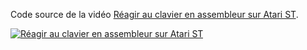 Code source de la vidéo [Réagir au clavier en assembleur sur Atari ST](https://www.youtube.com/watch?v=Fz3o1iil28I&list=PLpqOJeWrMJfRF8UMTGOHvmcagQlvo-zUo).

[![Réagir au clavier en assembleur sur Atari ST](https://img.youtube.com/vi/Fz3o1iil28I/0.jpg "Réagir au clavier en assembleur sur Atari ST")](https://www.youtube.com/watch?v=Fz3o1iil28I&list=PLpqOJeWrMJfRF8UMTGOHvmcagQlvo-zUo)

